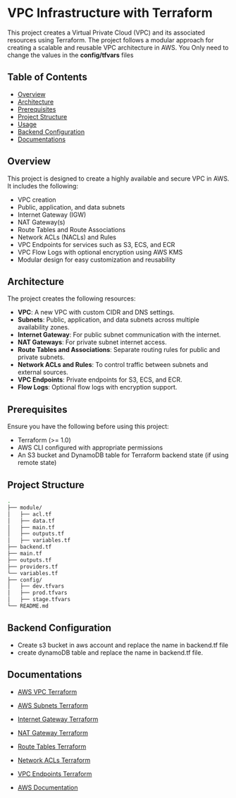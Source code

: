 # VPC Infrastructure with Terraform

This project creates a Virtual Private Cloud (VPC) and its associated resources using Terraform. The project follows a modular approach for creating a scalable and reusable VPC architecture in AWS. You Only need to change the values in the **config/tfvars** files

## Table of Contents
- [Overview](#overview)
- [Architecture](#architecture)
- [Prerequisites](#prerequisites)
- [Project Structure](#project-structure)
- [Usage](#usage)
- [Backend Configuration](#backend-configuration)
- [Documentations](#Documentations)


## Overview

This project is designed to create a highly available and secure VPC in AWS. It includes the following:
- VPC creation
- Public, application, and data subnets
- Internet Gateway (IGW)
- NAT Gateway(s)
- Route Tables and Route Associations
- Network ACLs (NACLs) and Rules
- VPC Endpoints for services such as S3, ECS, and ECR
- VPC Flow Logs with optional encryption using AWS KMS
- Modular design for easy customization and reusability

## Architecture

The project creates the following resources:
- **VPC**: A new VPC with custom CIDR and DNS settings.
- **Subnets**: Public, application, and data subnets across multiple availability zones.
- **Internet Gateway**: For public subnet communication with the internet.
- **NAT Gateways**: For private subnet internet access.
- **Route Tables and Associations**: Separate routing rules for public and private subnets.
- **Network ACLs and Rules**: To control traffic between subnets and external sources.
- **VPC Endpoints**: Private endpoints for S3, ECS, and ECR.
- **Flow Logs**: Optional flow logs with encryption support.

## Prerequisites

Ensure you have the following before using this project:
- Terraform (>= 1.0)
- AWS CLI configured with appropriate permissions
- An S3 bucket and DynamoDB table for Terraform backend state (if using remote state)

## Project Structure

```bash
.
├── module/
│   ├── acl.tf
│   ├── data.tf
│   ├── main.tf
│   ├── outputs.tf
│   ├── variables.tf
├── backend.tf
├── main.tf
├── outputs.tf
├── providers.tf
└── variables.tf
├── config/
│   ├── dev.tfvars
│   ├── prod.tfvars
│   ├── stage.tfvars
└── README.md

```

## Backend Configuration

- Create s3 bucket in aws account and replace the name in backend.tf file 
- create dynamoDB table and replace the name in backend.tf file.

## Documentations
- [AWS VPC Terraform](https://registry.terraform.io/providers/hashicorp/aws/latest/docs/resources/vpc)

- [AWS Subnets Terraform](https://registry.terraform.io/providers/hashicorp/aws/latest/docs/resources/subnet)

- [Internet Gateway Terraform](https://registry.terraform.io/providers/hashicorp/aws/latest/docs/resources/internet_gateway)

- [NAT Gateway Terraform](https://registry.terraform.io/providers/hashicorp/aws/3.3.0/docs/resources/nat_gateway)

- [Route Tables Terraform](https://registry.terraform.io/providers/hashicorp/aws/2.59.0/docs/resources/route_table)

- [Network ACLs Terraform](https://registry.terraform.io/providers/hashicorp/aws/latest/docs/resources/network_acl.html)

- [VPC Endpoints Terraform](https://registry.terraform.io/providers/hashicorp/aws/latest/docs/data-sources/vpc_endpoint)

- [AWS Documentation](https://docs.aws.amazon.com/vpc/latest/userguide/what-is-amazon-vpc.html)
